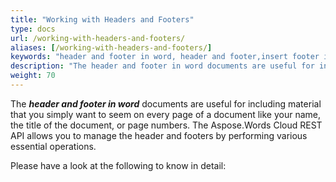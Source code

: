 ```yaml
---
title: "Working with Headers and Footers"
type: docs
url: /working-with-headers-and-footers/
aliases: [/working-with-headers-and-footers/]
keywords: "header and footer in word, header and footer,insert footer in wordheader and footer designs for microsoft word, in word 2016, "
description: "The header and footer in word documents are useful for including material that you simply want to seem on every page of a document like your name, the title of the document, or page numbers."
weight: 70
---
```


The ***header and footer in word*** documents are useful for including material that you simply want to seem on every page of a document like your name, the title of the document, or page numbers. The Aspose.Words Cloud REST API allows you to manage the header and footers by performing various essential operations.

Please have a look at the following to know in detail:

